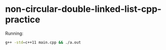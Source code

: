 # non-circular-double-linked-list-cpp-practice

Running:
```sh
g++ -std=c++11 main.cpp && ./a.out
```
